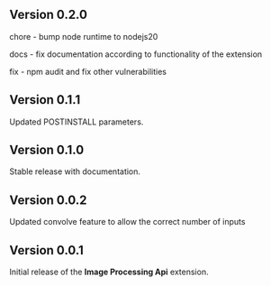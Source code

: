 ## Version 0.2.0

chore - bump node runtime to nodejs20

docs - fix documentation according to functionality of the extension

fix - npm audit and fix other vulnerabilities

## Version 0.1.1

Updated POSTINSTALL parameters.

## Version 0.1.0

Stable release with documentation.

## Version 0.0.2

Updated convolve feature to allow the correct number of inputs

## Version 0.0.1

Initial release of the **Image Processing Api** extension.
